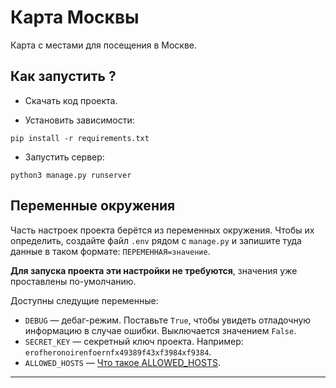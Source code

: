 # Карта Москвы

Карта с местами для посещения в Москве.

## Как запустить ?

- Скачать код проекта.

- Установить зависимости:

```console
pip install -r requirements.txt
```

- Запустить сервер:

```console
python3 manage.py runserver
```

## Переменные окружения

Часть настроек проекта берётся из переменных окружения. Чтобы их определить, создайте файл `.env` рядом с `manage.py` и запишите туда данные в таком формате: `ПЕРЕМЕННАЯ=значение`.

**Для запуска проекта эти настройки не требуются**, значения уже проставлены по-умолчанию.

Доступны следущие переменные:

- `DEBUG` — дебаг-режим. Поставьте `True`, чтобы увидеть отладочную информацию в случае ошибки. Выключается значением `False`.
- `SECRET_KEY` — секретный ключ проекта. Например: `erofheronoirenfoernfx49389f43xf3984xf9384`.
- `ALLOWED_HOSTS` — [Что такое ALLOWED_HOSTS](https://docs.djangoproject.com/en/4.0/ref/settings/#std:setting-ALLOWED_HOSTS).

****
